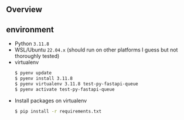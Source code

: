 ## Overview

## environment
- Python `3.11.8`
- WSL/Ubuntu `22.04.x` (should run on other platforms I guess but not thoroughly tested)
- virtualenv
  ```bash
  $ pyenv update
  $ pyenv install 3.11.8
  $ pyenv virtualenv 3.11.8 test-py-fastapi-queue
  $ pyenv activate test-py-fastapi-queue
  ```
- Install packages on virtualenv
  ```bash
  $ pip install -r requirements.txt
  ```